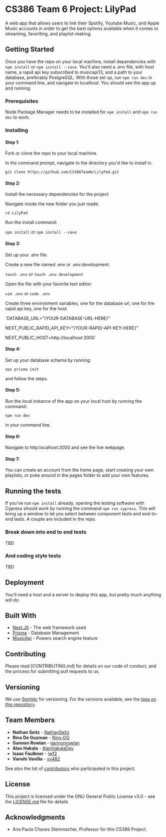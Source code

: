 # CS386 Team 6 Project: LilyPad

A web app that allows users to link their Spotify, Youtube Music, and Apple Music accounts in order to get the best options available when it comes to streaming, favoriting, and playlist-making.

## Getting Started

Once you have the repo on your local machine, install dependencies with `npm install` or `npm install --save`. You'll also need a .env file, with host name, a rapid api key subscribed to musicapi13, and a path to your database, preferably PostgreSQL. With those set up, run `npm run dev` in your command line, and navigate to localhost. You should see the app up and running.

### Prerequisites

Node Package Manager needs to be installed for `npm install` and `npm run dev` to work.

### Installing

#### Step 1:

Fork or clone the repo to your local machine.

In the command prompt, navigate to the directory you'd like to install in.

`git clone https://github.com/CS386Team6/LilyPad.git`

#### Step 2:

Install the necessary dependencies for the project

Navigate inside the new folder you just made:

`cd LilyPad`

Run the install command:

`npm install` or `npm install --save`

#### Step 3:

Set up your .env file.

Create a new file named .env or .env.development:

`touch .env` or `touch .env.development`

Open the file with your favorite text editor:

`vim .env` or `code .env`

Create three environment variables, one for the database url, one for the rapid api key, one for the host:

`DATABASE_URL="{YOUR-DATABASE-URL-HERE}"

NEXT_PUBLIC_RAPID_API_KEY="{YOUR-RAPID-API-KEY-HERE}"

NEXT_PUBLIC_HOST=http://localhost:3000`

#### Step 4:

Set up your database schema by running:

`npx prisma init`

and follow the steps.

#### Step 5:

Run the local instance of the app on your local host by running the command:

`npm run dev`

in your command line.

#### Step 6:

Navigate to http:localhost:3000 and see the live webpage.

#### Step 7:

You can create an account from the home page, start creating your own playlists, or poke around in the pages folder to add your own features.

## Running the tests

If you've run `npm install` already, opening the testing software with Cypress should work by running the command `npm run cypress`. This will bring up a window to let you select between component tests and end-to-end tests. A couple are included in the repo.

### Break down into end to end tests

TBD

### And coding style tests

TBD

## Deployment

You'll need a host and a server to deploy this app, but pretty much anything will do.

## Built With

* [Next.JS](https://nextjs.org/) - The web framework used
* [Prisma](https://www.prisma.io/) - Database Management
* [MusicApi](https://rapidapi.com/freeyourmusic-freeyourmusic-default/api/musicapi13) - Powers search engine feature

## Contributing

Please read [CONTRIBUTING.md] for details on our code of conduct, and the process for submitting pull requests to us.

## Versioning

We use [SemVer](http://semver.org/) for versioning. For the versions available, see the [tags on this repository](https://github.com/your/project/tags). 

## Team Members

* **Nathan Seitz** - [NathanSeitz](https://github.com/NathanSeitz)
* **Rino De Guzman** - [Rino-DG](https://github.com/Rino-DG)
* **Gannon Rowlan** - [gannonrowlan](https://github.com/gannonrowlan)
* **Alan Hakala** - [AlanHakalaDev](https://github.com/AlanHakalaDev)
* **Isaac Faulkner** - [iwf2](https://github.com/iwf2)
* **Vanshi Vavilla** - [vv482](https://github.com/Vamshi178)

See also the list of [contributors](https://github.com/CS386Team6/LilyPad) who participated in this project.

## License

This project is licensed under the GNU General Public License v3.0 - see the [LICENSE.md](LICENSE.md) file for details

## Acknowledgments

* Ana Paula Chaves Steinmacher, Professor for this CS386 Project.
